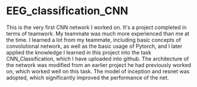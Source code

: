 # EEG_classification_CNN
This is the very first CNN network I worked on. It's a project completed in terms of teamwork. My teammate was much more experienced than me at the time. I learned a lot from my teammate, including basic concepts of convolutional network, as well as the basic usage of Pytorch, and I later applied the knowledge I learned in this project into the task CNN_Classification, which I have uploaded into github.
The architecture of the network was modified from an earlier project he had previously worked on, which worked well on this task. The model of inception and resnet was adopted, which significantly improved the performance of the net.
